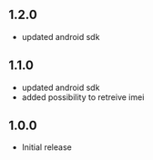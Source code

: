 ## 1.2.0

* updated android sdk

## 1.1.0

* updated android sdk
* added possibility to retreive imei

## 1.0.0

* Initial release
